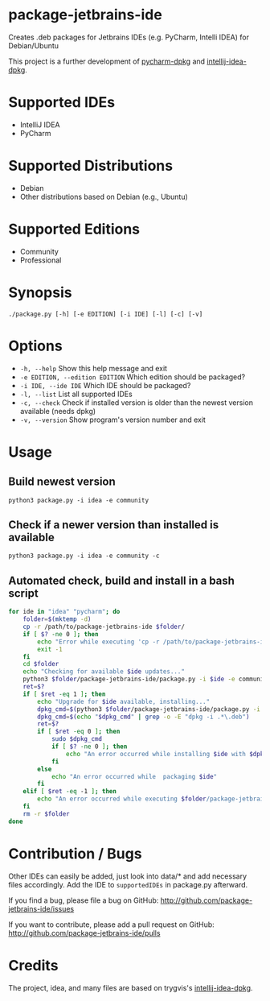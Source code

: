 # package-jetbrains-ide
Creates .deb packages for Jetbrains IDEs (e.g. PyCharm, Intelli IDEA) for Debian/Ubuntu

This project is a further development of [pycharm-dpkg](https://github.com/baderas/pycharm-dpkg) and [intellij-idea-dpkg](https://github.com/trygvis/intellij-idea-dpkg).

# Supported IDEs
* IntelliJ IDEA
* PyCharm

# Supported Distributions
* Debian
* Other distributions based on Debian (e.g., Ubuntu)

# Supported Editions
* Community
* Professional

# Synopsis
`./package.py [-h] [-e EDITION] [-i IDE] [-l] [-c] [-v]`

# Options
* `-h, --help`
   Show this help message and exit
* `-e EDITION, --edition EDITION`
   Which edition should be packaged?
* `-i IDE, --ide IDE`
   Which IDE should be packaged?
* `-l, --list`
   List all supported IDEs
* `-c, --check`
   Check if installed version is older than the newest version available (needs dpkg)
* `-v, --version`
   Show program's version number and exit


# Usage
## Build newest version
`python3 package.py -i idea -e community`
## Check if a newer version than installed is available
`python3 package.py -i idea -e community -c`
## Automated check, build and install in a bash script
```bash
for ide in "idea" "pycharm"; do
    folder=$(mktemp -d)
    cp -r /path/to/package-jetbrains-ide $folder/
    if [ $? -ne 0 ]; then
        echo "Error while executing 'cp -r /path/to/package-jetbrains-ide $folder/'."
        exit -1
    fi
    cd $folder
    echo "Checking for available $ide updates..."
    python3 $folder/package-jetbrains-ide/package.py -i $ide -e community -c
    ret=$?
    if [ $ret -eq 1 ]; then
        echo "Upgrade for $ide available, installing..."
        dpkg_cmd=$(python3 $folder/package-jetbrains-ide/package.py -i $ide -e community)
        dpkg_cmd=$(echo "$dpkg_cmd" | grep -o -E "dpkg -i .*\.deb")
        ret=$?
        if [ $ret -eq 0 ]; then
            sudo $dpkg_cmd
            if [ $? -ne 0 ]; then
                echo "An error occurred while installing $ide with $dpkg_cmd"
            fi
        else
            echo "An error occurred while  packaging $ide"
        fi
    elif [ $ret -eq -1 ]; then
        echo "An error occurred while executing $folder/package-jetbrains-ide/package.py"
    fi
    rm -r $folder
done

```

# Contribution / Bugs
Other IDEs can easily be added, just look into data/* and add necessary files accordingly. Add the IDE to `supportedIDEs` in package.py afterward.

If you find a bug, please file a bug on GitHub: http://github.com/package-jetbrains-ide/issues

If you want to contribute, please add a pull request on GitHub: http://github.com/package-jetbrains-ide/pulls

# Credits
The project, idea, and many files are based on trygvis's [intellij-idea-dpkg](https://github.com/trygvis/intellij-idea-dpkg).
